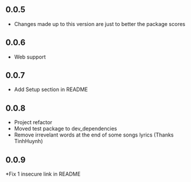 ## 0.0.5

* Changes made up to this version are just to better the package scores

## 0.0.6

* Web support

## 0.0.7

* Add Setup section in README

## 0.0.8

* Project refactor
* Moved test package to dev_dependencies
* Remove irrevelant words at the end of some songs lyrics (Thanks TinhHuynh)

## 0.0.9

*Fix 1 insecure link in README